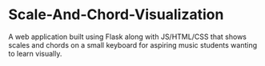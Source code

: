 # Scale-And-Chord-Visualization
A web application built using Flask along with JS/HTML/CSS that shows scales and chords on a small keyboard for aspiring music students wanting to learn visually. 

